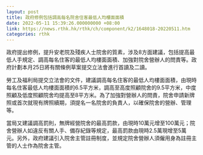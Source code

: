 ```yaml
---
layout: post
title: 政府修例包括調高每名院舍住客最低人均樓面面積
date: 2022-05-11 15:39:26.000000000 +08:00
link: https://news.rthk.hk/rthk/ch/component/k2/1648018-20220511.htm
categories: rthk
---
```


政府提出修例，提升安老院及殘疾人士院舍的質素，涉及8方面建議，包括提高最低人手規定、調高每名住客的最低人均樓面面積、加強對院舍營辦人的問責等。政府計劃本月25日將有關條例草案提交立法會進行首讀及二讀。

勞工及福利局提交立法會的文件，建議調高每名住客的最低人均樓面面積，由現時每名住客最低人均樓面面積的6.5平方米，調高至高度照顧院舍的9.5平方米，中度照顧及低度照顧院舍均提高至8平方米。為了加強對營辦人的問責，院舍申請新牌照或首次就現有牌照續期，須提名一名院舍的負責人，以確保院舍的營辦、管理等。

當局又建議調高罰則，無牌經營院舍的最高罰款，由現時10萬元增至100萬元；院舍營辦人如違反有關人手、備存紀錄等規定，最高罰款由現時2.5萬現增至5萬元。另外，政府建議引入院舍主管註冊制度，並規定院舍營辦人須僱用身為註冊主管的人士作為院舍主管。

